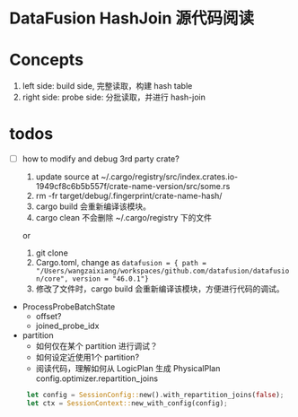 # DataFusion HashJoin 源代码阅读

# Concepts
1. left side: build side, 完整读取，构建 hash table
2. right side: probe side: 分批读取，并进行 hash-join

# todos
-[ ] how to modify and debug 3rd party crate?
    1. update source at ~/.cargo/registry/src/index.crates.io-1949cf8c6b5b557f/crate-name-version/src/some.rs
    2. rm -fr target/debug/.fingerprint/crate-name-hash/
    3. cargo build 会重新编译该模块。 
    4. cargo clean 不会删除 ~/.cargo/registry 下的文件

    or
    1. git clone 
    2. Cargo.toml, change as `datafusion = { path = "/Users/wangzaixiang/workspaces/github.com/datafusion/datafusion/core", version = "46.0.1"}`
    3. 修改了文件时，cargo build 会重新编译该模块，方便进行代码的调试。

- ProcessProbeBatchState
    - offset?
    - joined_probe_idx
- partition
    - 如何仅在某个 partition 进行调试？
    - 如何设定近使用1个 partition?
    - 阅读代码，理解如何从 LogicPlan 生成 PhysicalPlan
    config.optimizer.repartition_joins
    ```rust
     let config = SessionConfig::new().with_repartition_joins(false);
     let ctx = SessionContext::new_with_config(config);
    ```